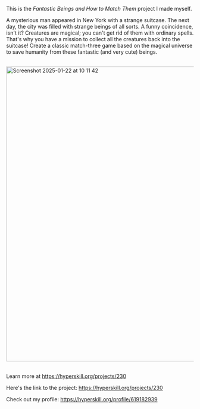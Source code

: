 This is the *Fantastic Beings and How to Match Them* project I made myself.


<p>A mysterious man appeared in New York with a strange suitcase. The next day, the city was filled with strange beings of all sorts. A funny coincidence, isn't it? Creatures are magical; you can't get rid of them with ordinary spells. That's why you have a mission to collect all the creatures back into the suitcase! Create a classic match-three game based on the magical universe to save humanity from these fantastic (and very cute) beings.</p><br/>

<img width="790" alt="Screenshot 2025-01-22 at 10 11 42" src="https://github.com/user-attachments/assets/15383dc5-c6e3-4e5a-8b5a-5158825eeb2a" />


<br/>Learn more at <a href="https://hyperskill.org/projects/230?utm_source=ide&utm_medium=ide&utm_campaign=ide&utm_content=project-card">https://hyperskill.org/projects/230</a>

Here's the link to the project: https://hyperskill.org/projects/230

Check out my profile: https://hyperskill.org/profile/619182939
